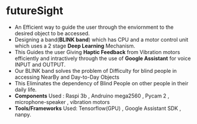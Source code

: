 # futureSight
- An Efficient way to guide the user through the enviornment to the desired object to be accessed. 
- Designing a band(**BLINK band**) which has CPU and a motor control unit which uses a 2 stage **Deep Learning** Mechanism.
- This Guides the user Giving **Haptic Feedback** from Vibration motors efficiently and intractively through the use of **Google Assistant** for voice INPUT and OUTPUT.
- Our BLINK band solves the problem of Difficulty for blind people in accessing NearBy and Day-to-Day Objects 
- This Eliminates the dependency of Blind People on other people in their daily life.
- **Components** Used : Raspi 3b , Andruino mega2560 , Pycam 2 , microphone-speaker , vibration motors
- **Tools/Frameworks** Used: Tensorflow(GPU) , Google Assistant SDK ,  nanpy.
